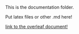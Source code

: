 This is the documentation folder.

Put latex files or other .md here!

[link to the overleaf document!](https://www.overleaf.com/read/fvdhzpmtybxf#0b1e2b)

